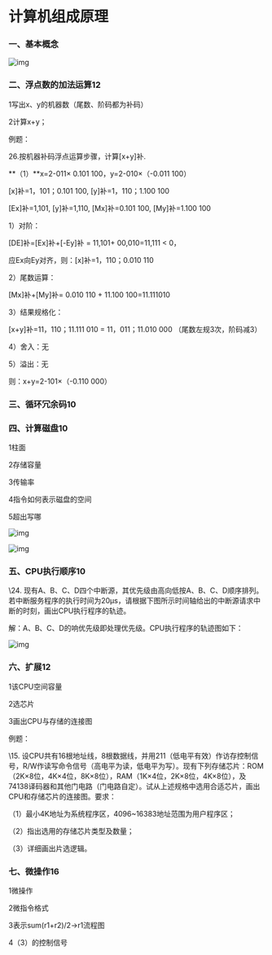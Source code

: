 # 计算机组成原理

### 一、基本概念

![img](https://img-blog.csdnimg.cn/20200602193725495.png?x-oss-process=image/watermark,type_ZmFuZ3poZW5naGVpdGk,shadow_10,text_aHR0cHM6Ly9ibG9nLmNzZG4ubmV0L3dlaXhpbl80Mjg3NTI0NQ==,size_16,color_FFFFFF,t_70)![点击并拖拽以移动](data:image/gif;base64,R0lGODlhAQABAPABAP///wAAACH5BAEKAAAALAAAAAABAAEAAAICRAEAOw==)



### 二、浮点数的加法运算12

1写出x、y的机器数（尾数、阶码都为补码）

2计算x+y；

例题：

26.按机器补码浮点运算步骤，计算[x+y]补.

**（1）**x=2-011× 0.101 100，y=2-010×（-0.011 100）

[x]补=1，101；0.101 100, [y]补=1，110；1.100 100

[Ex]补=1,101, [y]补=1,110, [Mx]补=0.101 100, [My]补=1.100 100

 1）对阶：

[DE]补=[Ex]补+[-Ey]补 = 11,101+ 00,010=11,111 < 0，

应Ex向Ey对齐，则：[x]补=1，110；0.010 110 

2）尾数运算：

  [Mx]补+[My]补= 0.010 110 + 11.100 100=11.111010

3）结果规格化：

[x+y]补=11，110；11.111 010 = 11，011；11.010 000 （尾数左规3次，阶码减3）

4）舍入：无

5）溢出：无

则：x+y=2-101×（-0.110 000）



### 三、循环冗余码10





### 四、计算磁盘10

1柱面

2存储容量

3传输率

4指令如何表示磁盘的空间

5超出写哪

![img](https://img-blog.csdnimg.cn/20200602193708255.png?x-oss-process=image/watermark,type_ZmFuZ3poZW5naGVpdGk,shadow_10,text_aHR0cHM6Ly9ibG9nLmNzZG4ubmV0L3dlaXhpbl80Mjg3NTI0NQ==,size_16,color_FFFFFF,t_70)![点击并拖拽以移动](data:image/gif;base64,R0lGODlhAQABAPABAP///wAAACH5BAEKAAAALAAAAAABAAEAAAICRAEAOw==)





![img](https://img-blog.csdnimg.cn/20200602193711868.png?x-oss-process=image/watermark,type_ZmFuZ3poZW5naGVpdGk,shadow_10,text_aHR0cHM6Ly9ibG9nLmNzZG4ubmV0L3dlaXhpbl80Mjg3NTI0NQ==,size_16,color_FFFFFF,t_70)![点击并拖拽以移动](data:image/gif;base64,R0lGODlhAQABAPABAP///wAAACH5BAEKAAAALAAAAAABAAEAAAICRAEAOw==)



### 五、CPU执行顺序10

\24. 现有A、B、C、D四个中断源，其优先级由高向低按A、B、C、D顺序排列。若中断服务程序的执行时间为20µs，请根据下图所示时间轴给出的中断源请求中断的时刻，画出CPU执行程序的轨迹。

解：A、B、C、D的响优先级即处理优先级。CPU执行程序的轨迹图如下：

![img](https://img-blog.csdnimg.cn/2020060219364997.png?x-oss-process=image/watermark,type_ZmFuZ3poZW5naGVpdGk,shadow_10,text_aHR0cHM6Ly9ibG9nLmNzZG4ubmV0L3dlaXhpbl80Mjg3NTI0NQ==,size_16,color_FFFFFF,t_70)![点击并拖拽以移动](data:image/gif;base64,R0lGODlhAQABAPABAP///wAAACH5BAEKAAAALAAAAAABAAEAAAICRAEAOw==)





### 六、扩展12

1该CPU空间容量

2选芯片

3画出CPU与存储的连接图

例题：

\15. 设CPU共有16根地址线，8根数据线，并用211（低电平有效）作访存控制信号，R/W作读写命令信号（高电平为读，低电平为写）。现有下列存储芯片：ROM（2K×8位，4K×4位，8K×8位），RAM（1K×4位，2K×8位，4K×8位），及74138译码器和其他门电路（门电路自定）。试从上述规格中选用合适芯片，画出CPU和存储芯片的连接图。要求：

（1）最小4K地址为系统程序区，4096~16383地址范围为用户程序区；

（2）指出选用的存储芯片类型及数量；

（3）详细画出片选逻辑。





### 七、微操作16

1微操作

2微指令格式

3表示sum(r1+r2)/2->r1流程图

4（3）的控制信号